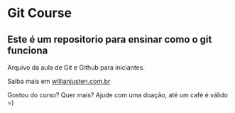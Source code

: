 # Git Course

## Este é um repositorio para ensinar como o git funciona

Arquivo da aula de Git e Github para iniciantes.

Saiba mais em [willianjusten.com.br](http://willianjusten.com.br)

Gostou do curso? Quer mais? Ajude com uma doação, até um café é válido =)
